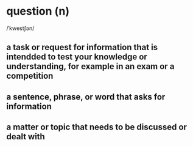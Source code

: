 # question (n)

/ˈkwestʃən/

## a task or request for information that is intendded to test your knowledge or understanding, for example in an exam or a competition

## a sentence, phrase, or word that asks for information

## a matter or topic that needs to be discussed or dealt with